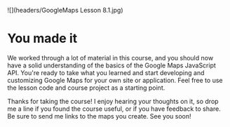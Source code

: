 ![](headers/GoogleMaps Lesson 8.1.jpg)
# You made it

We worked through a lot of material in this course, and you should now have a solid understanding of the basics of the Google Maps JavaScript API. You're ready to take what you learned and start developing and customizing Google Maps for your own site or application. Feel free to use the lesson code and course project as a starting point.

Thanks for taking the course! I enjoy hearing your thoughts on it, so drop me a line if you found the course useful, or if you have feedback to share. Be sure to send me links to the maps you create. See you soon!